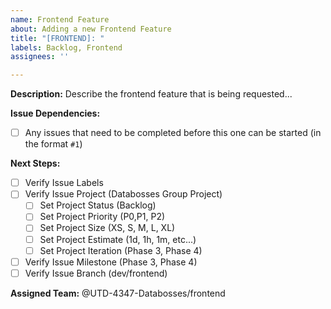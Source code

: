 ```yaml
---
name: Frontend Feature
about: Adding a new Frontend Feature
title: "[FRONTEND]: "
labels: Backlog, Frontend
assignees: ''

---
```


**Description:**
Describe the frontend feature that is being requested...

**Issue Dependencies:**
- [ ] Any issues that need to be completed before this one can be started (in the format `#1`)

**Next Steps:**
- [ ] Verify Issue Labels 
- [ ] Verify Issue Project (Databosses Group Project)
  - [ ] Set Project Status (Backlog)
  - [ ] Set Project Priority (P0,P1, P2)
  - [ ] Set Project Size (XS, S, M, L, XL)
  - [ ] Set Project Estimate (1d, 1h, 1m, etc...)
  - [ ] Set Project Iteration (Phase 3, Phase 4)
- [ ] Verify Issue Milestone (Phase 3, Phase 4)
- [ ] Verify Issue Branch (dev/frontend)

**Assigned Team:**
@UTD-4347-Databosses/frontend
